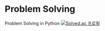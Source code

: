 # Problem Solving
Problem Solving in Python
[![Solved.ac
프로필](http://mazassumnida.wtf/api/mini/generate_badge?boj={woodywarhol9})](https://solved.ac/{woodywarhol9})
